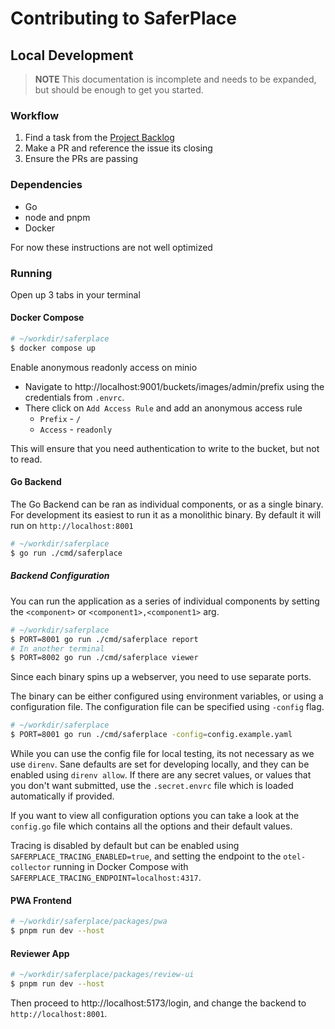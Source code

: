 # Contributing to SaferPlace

## Local Development

> **NOTE**
> This documentation is incomplete and needs to be expanded, but should be enough to get you
> started.

### Workflow

1. Find a task from the [Project Backlog]
2. Make a PR and reference the issue its closing
3. Ensure the PRs are passing

### Dependencies

- Go
- node and pnpm
- Docker

For now these instructions are not well optimized

### Running

Open up 3 tabs in your terminal

#### Docker Compose

```sh
# ~/workdir/saferplace
$ docker compose up
```

Enable anonymous readonly access on minio

- Navigate to http://localhost:9001/buckets/images/admin/prefix using the credentials from `.envrc`.
- There click on `Add Access Rule` and add an anonymous access rule
  - `Prefix` - `/`
  - `Access` - `readonly`

This will ensure that you need authentication to write to the bucket, but not to read.

#### Go Backend

The Go Backend can be ran as individual components, or as a single binary. For development its easiest to run it as a monolithic binary. By default it will run on `http://localhost:8001`

```sh
# ~/workdir/saferplace
$ go run ./cmd/saferplace
```

##### Backend Configuration

You can run the application as a series of individual components by setting the `<component>` or `<component1>,<component1>` arg.

```sh
# ~/workdir/saferplace
$ PORT=8001 go run ./cmd/saferplace report
# In another terminal
$ PORT=8002 go run ./cmd/saferplace viewer
```

Since each binary spins up a webserver, you need to use separate ports.

The binary can be either configured using environment variables, or using a configuration file.
The configuration file can be specified using `-config` flag.

```sh
# ~/workdir/saferplace
$ PORT=8001 go run ./cmd/saferplace -config=config.example.yaml
```

While you can use the config file for local testing, its not necessary as we use `direnv`. Sane
defaults are set for developing locally, and they can be enabled using `direnv allow`. If there
are any secret values, or values that you don't want submitted, use the `.secret.envrc` file which
is loaded automatically if provided.

If you want to view all configuration options you can take a look at the `config.go` file which
contains all the options and their default values.

Tracing is disabled by default but can be enabled using `SAFERPLACE_TRACING_ENABLED=true`, and
setting the endpoint to the `otel-collector` running in Docker Compose with
`SAFERPLACE_TRACING_ENDPOINT=localhost:4317`.

#### PWA Frontend

```sh
# ~/workdir/saferplace/packages/pwa
$ pnpm run dev --host
```

#### Reviewer App

```sh
# ~/workdir/saferplace/packages/review-ui
$ pnpm run dev --host
```

Then proceed to http://localhost:5173/login, and change the backend to `http://localhost:8001`.

[Project Backlog]: https://github.com/orgs/SaferPlace/projects/2/
[Project Milestones]: https://github.com/SaferPlace/saferplace/milestones
